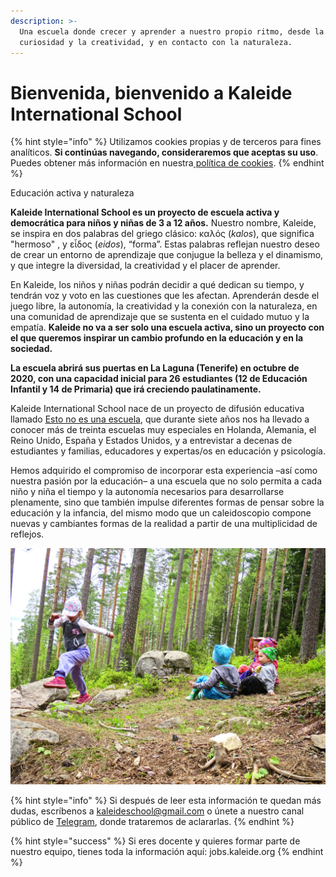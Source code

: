 ```yaml
---
description: >-
  Una escuela donde crecer y aprender a nuestro propio ritmo, desde la
  curiosidad y la creatividad, y en contacto con la naturaleza.
---
```


# Bienvenida, bienvenido a Kaleide International School

{% hint style="info" %}
Utilizamos cookies propias y de terceros para fines analíticos. **Si continúas navegando, consideraremos que aceptas su uso**. Puedes obtener más información en nuestra[ política de cookies](https://jobs.kaleide.org/v/espanol/aviso-legal/politica-de-cookies).
{% endhint %}

Educación activa y naturaleza

**Kaleide International School es un proyecto de escuela activa y democrática para niños y niñas de 3 a 12 años.** Nuestro nombre, Kaleide, se inspira en dos palabras del griego clásico: καλός \(_kalos_\), que significa "hermoso" , y εἶδος \(_eidos_\), “forma”. Estas palabras reflejan nuestro deseo de crear un entorno de aprendizaje que conjugue la belleza y el dinamismo, y que integre la diversidad, la creatividad y el placer de aprender.

En Kaleide, los niños y niñas podrán decidir a qué dedican su tiempo, y tendrán voz y voto en las cuestiones que les afectan. Aprenderán desde el juego libre, la autonomía, la creatividad y la conexión con la naturaleza, en una comunidad de aprendizaje que se sustenta en el cuidado mutuo y la empatía. **Kaleide no va a ser solo una escuela activa, sino un proyecto con el que queremos inspirar un cambio profundo en la educación y en la sociedad.**

**La escuela abrirá sus puertas en La Laguna \(Tenerife\) en octubre de 2020, con una capacidad inicial para 26 estudiantes \(12 de Educación Infantil y 14 de Primaria\) que irá creciendo paulatinamente.**

Kaleide International School nace de un proyecto de difusión educativa llamado [Esto no es una escuela](www.estonoesunaescuela.org), que durante siete años nos ha llevado a conocer más de treinta escuelas muy especiales en Holanda, Alemania, el Reino Unido, España y Estados Unidos, y a entrevistar a decenas de estudiantes y familias, educadores y expertas/os en educación y psicología.

Hemos adquirido el compromiso de incorporar esta experiencia –así como nuestra pasión por la educación– a una escuela que no solo permita a cada niño y niña el tiempo y la autonomía necesarios para desarrollarse plenamente, sino que también impulse diferentes formas de pensar sobre la educación y la infancia, del mismo modo que un caleidoscopio compone nuevas y cambiantes formas de la realidad a partir de una multiplicidad de reflejos.

![](.gitbook/assets/26993066616_102c35655d_k.jpg)

{% hint style="info" %}
Si después de leer esta información te quedan más dudas, escríbenos a [kaleideschool@gmail.com](mailto:kaleideschool@gmail.com) o únete a nuestro canal público de [Telegram](%20https://t.me/kaleide), donde trataremos de aclararlas.
{% endhint %}

{% hint style="success" %}
Si eres docente y quieres formar parte de nuestro equipo, tienes toda la información aquí: jobs.kaleide.org
{% endhint %}



